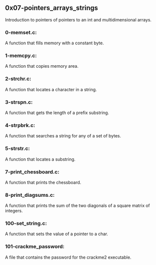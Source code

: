 ## 0x07-pointers\_arrays\_strings
Introduction to pointers of pointers to an int and multidimensional arrays.

### 0-memset.c:
A function that fills memory with a constant byte.

### 1-memcpy.c:
A function that copies memory area.

### 2-strchr.c:
A function that locates a character in a string.

### 3-strspn.c:
A function that gets the length of a prefix substring.

### 4-strpbrk.c:
A function that searches a string for any of a set of bytes.

### 5-strstr.c:
A function that locates a substring.

### 7-print\_chessboard.c:
A function that prints the chessboard.

### 8-print\_diagsums.c:
A function that prints the sum of the two diagonals of a square matrix of integers.

### 100-set\_string.c:
A function that sets the value of a pointer to a char.

### 101-crackme\_password:
A file that contains the password for the crackme2 executable.
